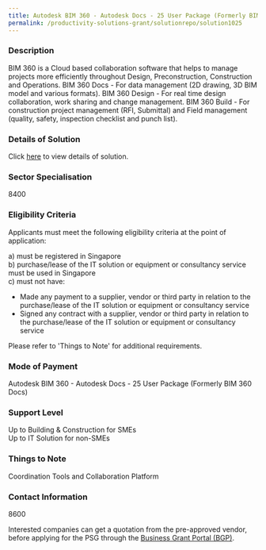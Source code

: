 ```yaml
---
title: Autodesk BIM 360 - Autodesk Docs - 25 User Package (Formerly BIM 360 Docs) 
permalink: /productivity-solutions-grant/solutionrepo/solution1025
---
```


### Description

BIM 360 is a Cloud based collaboration software that helps to manage projects more efficiently throughout Design, Preconstruction, Construction and Operations.
BIM 360 Docs - For data management (2D drawing, 3D BIM model and various formats).
BIM 360 Design - For real time design collaboration, work sharing and change management.
BIM 360 Build - For construction project management (RFI, Submittal) and Field management (quality, safety, inspection checklist and punch list).

### Details of Solution

Click <a href='BIMAGE Consulting Pte Ltd' target='_blank' rel='noopener'>here</a> to view details of solution.

### Sector Specialisation

 8400 

### Eligibility Criteria

Applicants must meet the following eligibility criteria at the point of application:

a) must be registered in Singapore <br>
b) purchase/lease of the IT solution or equipment or consultancy service must be used in Singapore <br>
c) must not have:
- Made any payment to a supplier, vendor or third party in relation to the purchase/lease of the IT solution or equipment or consultancy service
- Signed any contract with a supplier, vendor or third party in relation to the purchase/lease of the IT solution or equipment or consultancy service

Please refer to 'Things to Note' for additional requirements.

### Mode of Payment
Autodesk BIM 360 - Autodesk Docs - 25 User Package (Formerly BIM 360 Docs) 

### Support Level
Up to Building & Construction  for SMEs <br>
Up to IT Solution for non-SMEs

### Things to Note
Coordination Tools and Collaboration Platform

### Contact Information
8600

Interested companies can get a quotation from the pre-approved vendor, before applying for the PSG through the <a target='_blank' rel='noopener' href='https://www.businessgrants.gov.sg/'>Business Grant Portal (BGP)</a>.
